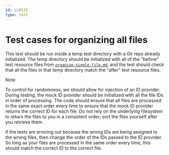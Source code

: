```yaml
---
id: LLM115
type: test
---
```


# Test cases for organizing all files

This test should be run inside a temp test directory with a Git repo already initialized. The temp directory should be initialized with all of the "before" test resource files from [`organize-single-file.md`](./organize-single-file.md), and the test should check that all the files in that temp directory match the "after" test resource files.

> [!NOTE]
> To control for randomness, we should allow for injection of an ID provider. During testing, the mock ID provider should be initialized with all the file IDs in order of processing. The code should ensure that all files are processed in the same exact order every time to ensure that the mock ID provider returns the correct ID for each file. Do not rely on the underlying filesystem to return the files to you in a consistent order; sort the files yourself after you retrieve them.
>
> If the tests are erroring out because the wrong IDs are being assigned to the wrong files, then change the order of the IDs passed to the ID provider. So long as your files are processed in the same order every time, this should match the correct ID to the correct file.
